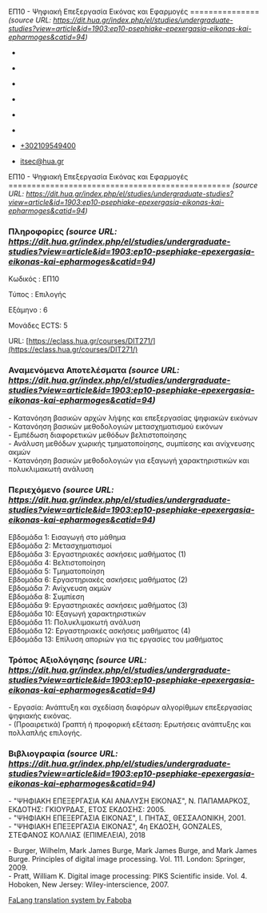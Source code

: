ΕΠ10 - Ψηφιακή Επεξεργασία Εικόνας και Εφαρμογές
===============    *(source URL: https://dit.hua.gr/index.php/el/studies/undergraduate-studies?view=article&id=1903:ep10-psephiake-epexergasia-eikonas-kai-epharmoges&catid=94)*

*   [](https://www.facebook.com/ditharokopio)
*   [](https://www.youtube.com/channel/UCEHkYirpXF1nSLxDCrfDZ4A)
*   [](https://www.linkedin.com/company/77699385)
*   [](https://www.instagram.com/dithua)

*   [](https://dit.hua.gr/index.php/el/studies/undergraduate-studies)
*   [](https://dit.hua.gr/index.php/en/studies/undergraduate-studies)

*   [+302109549400](tel:+302109549400)
*   [itsec@hua.gr](mailto:itsec@hua.gr)

ΕΠ10 - Ψηφιακή Επεξεργασία Εικόνας και Εφαρμογές
================================================  *(source URL: https://dit.hua.gr/index.php/el/studies/undergraduate-studies?view=article&id=1903:ep10-psephiake-epexergasia-eikonas-kai-epharmoges&catid=94)*

### Πληροφορίες  *(source URL: https://dit.hua.gr/index.php/el/studies/undergraduate-studies?view=article&id=1903:ep10-psephiake-epexergasia-eikonas-kai-epharmoges&catid=94)*

Κωδικός : ΕΠ10

Τύπος : Επιλογής

Εξάμηνο : 6

Μονάδες ECTS: 5

URL: [https://eclass.hua.gr/courses/DIT271/](https://eclass.hua.gr/courses/DIT271/)

### Αναμενόμενα Αποτελέσματα  *(source URL: https://dit.hua.gr/index.php/el/studies/undergraduate-studies?view=article&id=1903:ep10-psephiake-epexergasia-eikonas-kai-epharmoges&catid=94)*

\- Κατανόηση βασικών αρχών λήψης και επεξεργασίας ψηφιακών εικόνων  
\- Κατανόηση βασικών μεθοδολογιών μετασχηματισμού εικόνων  
\- Εμπέδωση διαφορετικών μεθόδων βελτιστοποίησης  
\- Ανάλυση μεθόδων χωρικής τμηματοποίησης, συμπίεσης και ανίχνευσης ακμών  
\- Κατανόηση βασικών μεθοδολογιών για εξαγωγή χαρακτηριστικών και πολυκλιμακωτή ανάλυση

### Περιεχόμενο  *(source URL: https://dit.hua.gr/index.php/el/studies/undergraduate-studies?view=article&id=1903:ep10-psephiake-epexergasia-eikonas-kai-epharmoges&catid=94)*

Εβδομάδα 1: Εισαγωγή στο μάθημα  
Εβδομάδα 2: Μετασχηματισμοί  
Εβδομάδα 3: Εργαστηριακές ασκήσεις μαθήματος (1)  
Εβδομάδα 4: Βελτιστοποίηση  
Εβδομάδα 5: Τμηματοποίηση  
Εβδομάδα 6: Εργαστηριακές ασκήσεις μαθήματος (2)  
Εβδομάδα 7: Ανίχνευση ακμών  
Εβδομάδα 8: Συμπίεση  
Εβδομάδα 9: Εργαστηριακές ασκήσεις μαθήματος (3)  
Εβδομάδα 10: Εξαγωγή χαρακτηριστικών  
Εβδομάδα 11: Πολυκλιμακωτή ανάλυση  
Εβδομάδα 12: Εργαστηριακές ασκήσεις μαθήματος (4)  
Εβδομάδα 13: Επίλυση αποριών για τις εργασίες του μαθήματος

### Τρόπος Αξιολόγησης  *(source URL: https://dit.hua.gr/index.php/el/studies/undergraduate-studies?view=article&id=1903:ep10-psephiake-epexergasia-eikonas-kai-epharmoges&catid=94)*

\- Εργασία: Ανάπτυξη και σχεδίαση διαφόρων αλγορίθμων επεξεργασίας ψηφιακής εικόνας.  
\- (Προαιρετικά) Γραπτή ή προφορική εξέταση: Ερωτήσεις ανάπτυξης και πολλαπλής επιλογής.

### Βιβλιογραφία  *(source URL: https://dit.hua.gr/index.php/el/studies/undergraduate-studies?view=article&id=1903:ep10-psephiake-epexergasia-eikonas-kai-epharmoges&catid=94)*

\- "ΨΗΦΙΑΚΗ EΠΕΞΕΡΓΑΣΙΑ ΚΑΙ AΝΑΛΥΣΗ EΙΚΟΝΑΣ", Ν. ΠΑΠΑΜΑΡΚΟΣ, ΕΚΔΟΤΗΣ: ΓΚΙΟΥΡΔΑΣ, ΕΤΟΣ ΕΚΔΟΣΗΣ: 2005.  
\- "ΨΗΦΙΑΚΗ ΕΠΕΞΕΡΓΑΣΙΑ ΕΙΚΟΝΑΣ", Ι. ΠΗΤΑΣ, ΘΕΣΣΑΛΟΝΙΚΗ, 2001.  
\- "ΨΗΦΙΑΚΗ ΕΠΕΞΕΡΓΑΣΙΑ ΕΙΚΟΝΑΣ", 4η ΕΚΔΟΣΗ, GONZALES, ΣΤΕΦΑΝΟΣ ΚΟΛΛΙΑΣ (ΕΠΙΜΕΛΕΙΑ), 2018

\- Burger, Wilhelm, Mark James Burge, Mark James Burge, and Mark James Burge. Principles of digital image processing. Vol. 111. London: Springer, 2009.  
\- Pratt, William K. Digital image processing: PIKS Scientific inside. Vol. 4. Hoboken, New Jersey: Wiley-interscience, 2007.

[FaLang translation system by Faboba](http://www.faboba.com/ "Faboba : Création de composantJoomla")

[](https://dit.hua.gr/index.php/el/studies/undergraduate-studies?view=article&id=1903:ep10-psephiake-epexergasia-eikonas-kai-epharmoges&catid=94#)
